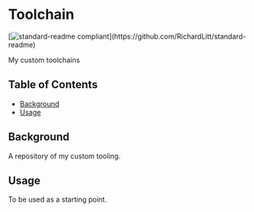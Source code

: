 # Toolchain

[![standard-readme compliant](https://img.shields.io/badge/readme%20style-standard-brightgreen.svg?)](https://github.com/RichardLitt/standard-readme)

My custom toolchains

## Table of Contents

- [Background](#background)
- [Usage](#usage)

## Background

A repository of my custom tooling.

## Usage

To be used as a starting point.
